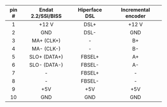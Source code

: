 | **pin #** | **Endat 2.2/SSI/BISS** | **Hiperface DSL** | **Incremental encoder** |
| :---: | :---: | :---: | :---: |
| 1 | +12 V | DSL+ | +12 V |
| 2 | GND | DSL- | GND |
| 3 | MA+ (CLK+) | - | B+ |
| 4 | MA- (CLK-) | - | B- |
| 5 | SLO+ (DATA+) | FBSEL+ | A+ |
| 6 | SLO- (DATA-) | FBSEL- | A- |
| 7 | - | FBSEL+ | - |
| 8 | - | FBSEL- | - |
| 9 | +5V | +5V | +5V |
| 10 | GND | GND | GND |
